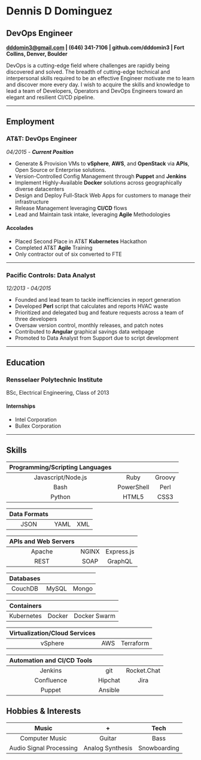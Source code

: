# Dennis D Dominguez

## DevOps Engineer

**dddomin3@gmail.com | (646) 341-7106 | github.com/dddomin3 | Fort Collins, Denver, Boulder**

DevOps is a cutting-edge field where challenges are rapidly being discovered and solved. The breadth of cutting-edge technical and interpersonal skills required to be an effective Engineer motivate me to learn and discover more every day. I wish to acquire the skills and knowledge to lead a team of Developers, Operators and DevOps Engineers toward an elegant and resilient CI/CD pipeline.

---

## Employment

### AT&T: DevOps Engineer

*04/2015 - **Current Position***

- Generate & Provision VMs to **vSphere**, **AWS**, and **OpenStack** via **APIs**, Open Source or Enterprise solutions.
- Version-Controlled Config Management through **Puppet** and **Jenkins**
- Implement Highly-Available **Docker** solutions across geographically diverse datacenters
- Design and Deploy Full-Stack Web Apps for customers to manage their infrastructure
- Release Management leveraging **CI/CD** flows
- Lead and Maintain task intake, leveraging **Agile** Methodologies

#### Accolades

- Placed Second Place in AT&T **Kubernetes** Hackathon
- Completed AT&T **Agile** Training
- Only contractor out of six converted to FTE

---

### Pacific Controls: Data Analyst

*12/2013 - 04/2015*

- Founded and lead team to tackle inefficiencies in report generation
- Developed **Perl** script that calculates and reports HVAC waste
- Prioritized and delegated bug and feature requests across a team of three developers
- Oversaw version control, monthly releases, and patch notes
- Contributed to **Angular** graphical savings data webpage
- Promoted to Data Analyst from Support due to script development

---

## Education

### Rensselaer Polytechnic Institute

BSc, Electrical Engineering, Class of 2013

#### Internships

- Intel Corporation
- Bullex Corporation

---

## Skills

| Programming/Scripting Languages |  |  |
|:------:|:-----------:|:------------------:|
| Javascript/Node.js | Ruby | Groovy |
| Bash | PowerShell | Perl |
| Python | HTML5 | CSS3 |

| Data Formats |  |  |
|:------:|:-----------:|:------------------:|
| JSON | YAML | XML |

| APIs and Web Servers |  |  |
|:------:|:-----------:|:------------------:|
| Apache | NGINX | Express.js |
| REST | SOAP | GraphQL |

| Databases |  |  |
|:------:|:-----------:|:------------------:|
| CouchDB | MySQL | Mongo |

| Containers |  |  |
|:------:|:-----------:|:------------------:|
| Kubernetes | Docker | Docker Swarm |

| Virtualization/Cloud Services |  |  |
|:------:|:-----------:|:------------------:|
| vSphere | AWS | Terraform |

| Automation and CI/CD Tools |  |  |
|:------:|:-----------:|:------------------:|
| Jenkins | git | Rocket.Chat |
| Confluence | Hipchat | Jira |
| Puppet | Ansible | |

## Hobbies & Interests

| Music | + | Tech |
|:------:|:-----------:|:------------------:|
| Computer Music | Guitar | Bass |
| Audio Signal Processing | Analog Synthesis | Snowboarding |
